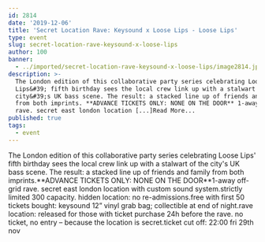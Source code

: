 ```yaml
---
id: 2814
date: '2019-12-06'
title: 'Secret Location Rave: Keysound x Loose Lips - Loose Lips'
type: event
slug: secret-location-rave-keysound-x-loose-lips
author: 100
banner:
  - ../imported/secret-location-rave-keysound-x-loose-lips/image2814.jpeg
description: >-
  The London edition of this collaborative party series celebrating Loose
  Lips&#39; fifth birthday sees the local crew link up with a stalwart of the
  city&#39;s UK bass scene. The result: a stacked line up of friends and family
  from both imprints. **ADVANCE TICKETS ONLY: NONE ON THE DOOR** 1-away off-grid
  rave. secret east london location [...]Read More...
published: true
tags:
  - event
---
```

The London edition of this collaborative party series celebrating Loose Lips' fifth birthday sees the local crew link up with a stalwart of the city's UK bass scene. The result: a stacked line up of friends and family from both imprints.\*\*ADVANCE TICKETS ONLY: NONE ON THE DOOR\*\*1-away off-grid rave. secret east london location with custom sound system.strictly limited 300 capacity. hidden location: no re-admissions.free with first 50 tickets bought: keysound 12” vinyl grab bag; collectible at end of night.rave location: released for those with ticket purchase 24h before the rave. no ticket, no entry – because the location is secret.ticket cut off: 22:00 fri 29th nov